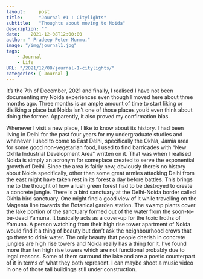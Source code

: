 ```yaml
---
layout:     post
title:      "Journal #1 : Citylights"
subtitle:   "Thoughts about moving to Noida"
description: ""
date:    2021-12-08T12:00:00
author: " Pradeep Peter Murmu,"
image: "/img/journal1.jpg"
tags:
    - Journal
    - Life
URL: "/2021/12/08/journal-1-citylights/"
categories: [ Journal ]
---
```



It’s the 7th of December, 2021 and finally, I realised I have not been documenting my Noida experiences even though I moved here about three months ago. Three months is an ample amount of time to start liking or disliking a place but Noida isn’t one of those places you’d even think about doing the former. Apparently, it also proved my confirmation bias.

Whenever I visit a new place, I like to know about its history. I had been living in Delhi for the past four years for my undergraduate studies and whenever I used to come to East Delhi, specifically the Okhla, Jamia area for some good non-vegetarian food, I used to find barricades with “New Okhla Industrial Development Area” written on it. That was when I realised Noida is simply an acronym for someplace created to serve the exponential growth of Delhi. Since the area is fairly new, obviously there’s no history about Noida specifically, other than some great armies attacking Delhi from the east might have taken rest in its forest a day before battles. This brings me to the thought of how a lush green forest had to be destroyed to create a concrete jungle. There is a bird sanctuary at the Delhi-Noida border called Okhla bird sanctuary. One might find a good view of it while travelling on the Magenta line towards the Botanical garden station. The swamp plants cover the lake portion of the sanctuary formed out of the water from the soon-to-be-dead Yamuna. It basically acts as a cover-up for the toxic froths of Yamuna. A person watching from their high rise tower apartment of Noida would find it a thing of beauty but don’t ask the neighbourhood crows that go there to drink water. The only beauty that people cherish in concrete jungles are high rise towers and Noida really has a thing for it. I’ve found more than ten high rise towers which are not functional probably due to legal reasons. Some of them surround the lake and are a poetic counterpart of it in terms of what they both represent. I can maybe shoot a music video in one of those tall buildings still under construction.






